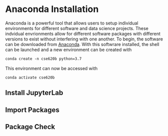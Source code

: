 # Anaconda Installation
Anaconda is a powerful tool that allows users to setup individual environments for different software and data science projects. These indvidual envrionments allow for different software packages with different versions to exist without interfering with one another. To begin, the software can be downloaded from [Anaconda](https://www.anaconda.com/). With this softwrare installed, the shell can be launched and a new environment can be created with 

```markdown
conda create -n cse620b python=3.7
```

This environment can now be accessed with 

```
conda activate cse620b
```

## Install JupyterLab

## Import Packages

## Package Check
